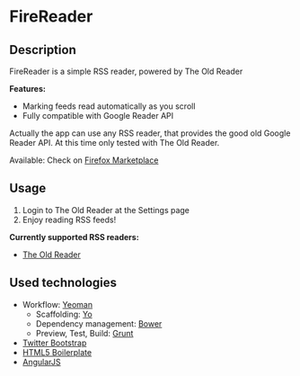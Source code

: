 # FireReader

## Description

FireReader is a simple RSS reader, powered by The Old Reader

**Features:**

* Marking feeds read automatically as you scroll
* Fully compatible with Google Reader API

Actually the app can use any RSS reader, that provides the good old Google Reader API. At this time only tested with The Old Reader.

Available: Check on [Firefox Marketplace](https://marketplace.firefox.com/app/firereader/)

## Usage

1. Login to The Old Reader at the Settings page
2. Enjoy reading RSS feeds!

**Currently supported RSS readers:**

* [The Old Reader](http://theoldreader.com/)

## Used technologies

* Workflow: [Yeoman](http://yeoman.io/)
	- Scaffolding: [Yo](https://github.com/yeoman/yo)
	- Dependency management: [Bower](http://bower.io/)
	- Preview, Test, Build: [Grunt](http://gruntjs.com/)
* [Twitter Bootstrap](http://getbootstrap.com/2.3.2/)
* [HTML5 Boilerplate](http://html5boilerplate.com/)
* [AngularJS](http://angularjs.org/)